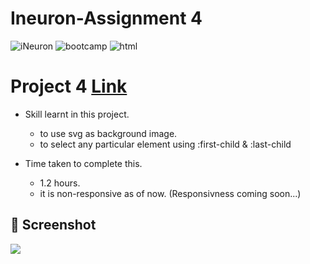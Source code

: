 # Ineuron-Assignment 4
<img alt="iNeuron" src="https://img.shields.io/badge/-iNeuron-yellowgreen">
<img alt="bootcamp" src="https://img.shields.io/badge/-Full%20stack%20JS--Bootcamp-orange">
<img alt="html" src="https://img.shields.io/badge/HTML-CSS-orange">

# Project 4     [Link](https://coruscating-4.netlify.app)

- Skill learnt in this project.

     - to use svg as background image.
     - to select any particular element using :first-child & :last-child
 
 - Time taken to complete this.
 
     - 1.2 hours. 
     - it is non-responsive as of now. (Responsivness coming soon...)

## 📸 Screenshot
![](https://user-images.githubusercontent.com/61340244/182771831-c890629b-5d86-4a2b-a85b-34d82c25bde6.png)
